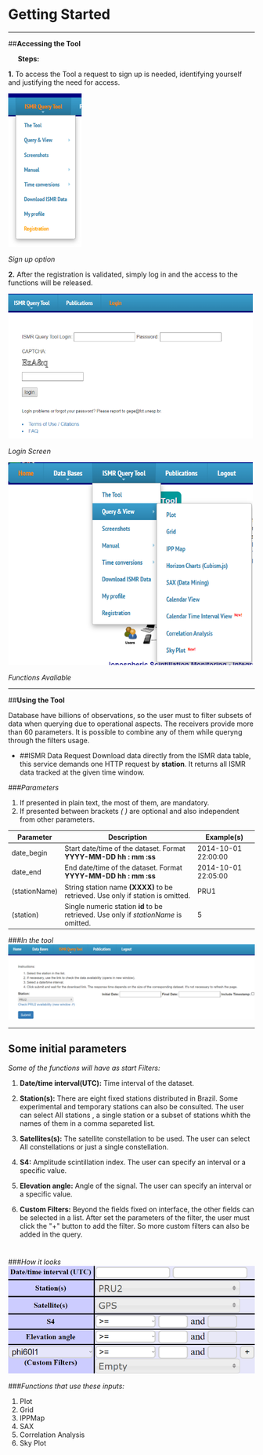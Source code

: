 # Getting Started

* * *

##**Accessing the Tool**

&nbsp;&nbsp;&nbsp;&nbsp; **Steps:**

 **1.** To access the Tool a request to sign up is needed, identifying yourself and justifying the need for access.

<img src ="images/localsignup.PNG" width="150">


*Sign up option*

 **2.** After the registration is validated, simply log in and the access to the functions will be released.


<img src="images/login.PNG" width="500">


*Login Screen*
 

<img src="images/functions.png" width="500">


*Functions Avaliable*

* * *

##**Using the Tool**

Database have billions of observations, so the user must to filter subsets of data when querying due to operational aspects. The receivers provide more than 60 parameters. It is possible to combine any of them while queryng through the filters usage.


- ##ISMR Data Request
Download data directly from the ISMR data table,
this service demands one HTTP request by **station**. It returns all ISMR data tracked at the given time window.

###*Parameters*
1. If presented in plain text, the most of them, are mandatory.
1. If presented between brackets *( )* are optional and also independent from other parameters.

**Parameter** | **Description** | **Example(s)**
---|---|---
date_begin | Start date/time of the dataset. Format **YYYY-MM-DD hh : mm :ss** | 2014-10-01 22:00:00
date_end | End date/time of the dataset. Format **YYYY-MM-DD hh : mm :ss** | 2014-10-01 22:05:00
(stationName) | String station name **(XXXX)** to be retrieved. Use only if station is omitted. | PRU1
(station) | Single numeric station **id** to be retrieved. Use only if *stationName* is omitted. | 5 


###*In the tool*
![Data request](images/datarequest.PNG)

* * *

## **Some initial parameters**

*Some of the functions will have as start Filters:*

1. **Date/time interval(UTC):** Time interval of the dataset.

1. **Station(s):** There are eight fixed stations distributed in Brazil. Some experimental and temporary stations can also be consulted. The user can select All stations , a single station or a subset of stations whith the names of them in a comma separeted list.

1. **Satellites(s):** The satellite constellation to be used. The user can select All constellations or just a single constellation.

1. **S4:** Amplitude scintillation index. The user can specify an interval or a specific value.

1. **Elevation angle:** Angle of the signal. The user can specify an interval or a specific value.

1. **Custom Filters:** Beyond the fields fixed on interface, the other fields can be selected in a list. After set the parameters of the filter, the user must click the "+" button to add the filter. So more custom filters can also be added in the query.

#

###*How it looks*
![Data request](images/parameters.PNG)

###*Functions that use these inputs:*
1. Plot
1. Grid
1. IPPMap
1. SAX
1. Correlation Analysis
1. Sky Plot






